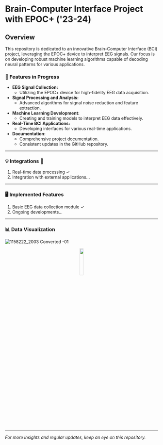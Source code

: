 # Brain-Computer Interface Project with EPOC+ ('23-24)

## Overview

This repository is dedicated to an innovative Brain-Computer Interface (BCI) project, leveraging the EPOC+ device to interpret EEG signals. Our focus is on developing robust machine learning algorithms capable of decoding neural patterns for various applications.

### 🧠 Features in Progress

- **EEG Signal Collection:**
  - Utilizing the EPOC+ device for high-fidelity EEG data acquisition.
- **Signal Processing and Analysis:**
  - Advanced algorithms for signal noise reduction and feature extraction.
- **Machine Learning Development:**
  - Creating and training models to interpret EEG data effectively.
- **Real-Time BCI Applications:**
  - Developing interfaces for various real-time applications.
- **Documentation:**
  - Comprehensive project documentation.
  - Consistent updates in the GitHub repository.

---
### 💡 Integrations 🚀

1. Real-time data processing ✓
2. Integration with external applications...
---
### 🖥️ Implemented Features

1. Basic EEG data collection module ✓
2. Ongoing developments...
---
### 📊 Data Visualization
![1158222_2003  Converted -01](https://github.com/deemano/brain_computer_interface/assets/92692432/2712b30e-9cf2-45ed-b334-54ec5e1ac5d8)

<p align="center">
  <img src="[https://github.com/YourBCIProject/assets/eeg_visualization.png](https://github.com/deemano/brain_computer_interface/assets/92692432/2712b30e-9cf2-45ed-b334-54ec5e1ac5d8)https://github.com/deemano/brain_computer_interface/assets/92692432/2712b30e-9cf2-45ed-b334-54ec5e1ac5d8" width="15%">
</p>

---
*For more insights and regular updates, keep an eye on this repository.*
